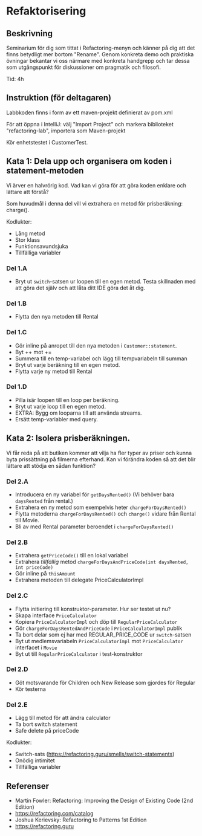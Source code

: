# Refaktorisering

## Beskrivning

Seminarium för dig som tittat i Refactoring-menyn och känner på dig att det finns
betydligt mer bortom "Rename". Genom konkreta demo och praktiska övningar
bekantar vi oss närmare med konkreta handgrepp och tar dessa som utgångspunkt
för diskussioner om pragmatik och filosofi.

Tid: 4h

## Instruktion (för deltagaren)

Labbkoden finns i form av ett maven-projekt definierat av pom.xml

För att öppna i IntelliJ: välj "Import Project" och markera biblioteket "refactoring-lab", importera som Maven-projekt

Kör enhetstestet i CustomerTest.

## Kata 1: Dela upp och organisera om koden i statement-metoden

Vi ärver en halvrörig kod. Vad kan vi göra för att göra koden enklare och lättare att
förstå?

Som huvudmål i denna del vill vi extrahera en metod för prisberäkning: charge().

Kodlukter:
- Lång metod
- Stor klass
- Funktionsavundsjuka
- Tillfälliga variabler

### Del 1.A
- Bryt ut `switch`-satsen ur loopen till en egen metod. Testa skillnaden med
  att göra det själv och att låta ditt IDE göra det åt dig.

### Del 1.B
- Flytta den nya metoden till Rental

### Del 1.C
- Gör inline på anropet till den nya metoden i `Customer::statement`.
- Byt ++ mot +=
- Summera till en temp-variabel och lägg till tempvariabeln till summan
- Bryt ut varje beräkning till en egen metod.
- Flytta varje ny metod till Rental

### Del 1.D
- Pilla isär loopen till en loop per beräkning.
- Bryt ut varje loop till en egen metod.
- EXTRA: Bygg om looparna till att använda streams.
- Ersätt temp-variabler med query.

## Kata 2: Isolera prisberäkningen.

Vi får reda på att butiken kommer att vilja ha fler typer av priser
och kunna byta prissättning på filmerna efterhand. Kan vi förändra
koden så att det blir lättare att stödja en sådan funktion?

### Del 2.A
- Introducera en ny variabel för `getDaysRented()` (Vi behöver bara `daysRented` från rental.)
- Extrahera en ny metod som exempelvis heter `chargeForDaysRented()`
- Flytta metoderna `chargeForDaysRented()` och `charge()` vidare från Rental till Movie.
- Bli av med Rental parameter beroendet i `chargeForDaysRented()`

### Del 2.B
- Extrahera `getPriceCode()` till en lokal variabel
- Extrahera _tillfällig_ metod `chargeForDaysAndPriceCode(int daysRented, int priceCode)`
- Gör inline på `thisAmount`
- Extrahera metoden till delegate PriceCalculatorImpl

### Del 2.C
- Flytta initiering till konstruktor-parameter. Hur ser testet ut nu?
- Skapa interface `PriceCalculator`
- Kopiera `PriceCalculatorImpl` och döp till `RegularPriceCalculator`
- Gör `chargeForDaysRentedAndPriceCode` i `PriceCalculatorImpl` publik
- Ta bort delar som ej har med REGULAR_PRICE_CODE ur `switch`-satsen
- Byt ut medlemsvariabeln `PriceCalculatorImpl` mot `PriceCalculator` interfacet i `Movie`
- Byt ut till `RegularPriceCalculator` i test-konstruktor

### Del 2.D
- Göt motsvarande för Children och New Release som gjordes för Regular
- Kör testerna

### Del 2.E
- Lägg till metod för att ändra calculator
- Ta bort switch statement
- Safe delete på priceCode

Kodlukter:

- Switch-sats (https://refactoring.guru/smells/switch-statements)
- Onödig intimitet
- Tillfälliga variabler

## Referenser

- Martin Fowler: Refactoring: Improving the Design of Existing Code (2nd Edition)
- https://refactoring.com/catalog
- Joshua Kerievsky: Refactoring to Patterns 1st Edition
- https://refactoring.guru

